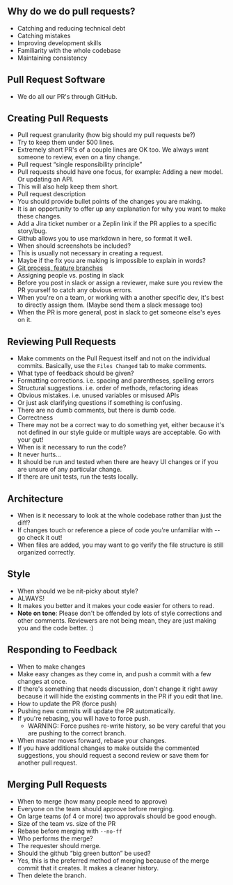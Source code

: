 ## Why do we do pull requests?

* Catching and reducing technical debt
* Catching mistakes
* Improving development skills
* Familiarity with the whole codebase
* Maintaining consistency

## Pull Request Software

* We do all our PR's through GitHub.

## Creating Pull Requests

* Pull request granularity (how big should my pull requests be?)
 * Try to keep them under 500 lines.
 * Extremely short PR's of a couple lines are OK too. We always want someone to review, even on a tiny change.
* Pull request “single responsibility principle”
 * Pull requests should have one focus, for example: Adding a new model. Or updating an API.
 * This will also help keep them short.
* Pull request description
 * You should provide bullet points of the changes you are making.
 * It is an opportunity to offer up any explanation for why you want to make these changes.
 * Add a Jira ticket number or a Zeplin link if the PR applies to a specific story/bug.
 * Github allows you to use markdown in here, so format it well.
* When should screenshots be included?
 * This is usually not necessary in creating a request.
 * Maybe if the fix you are making is impossible to explain in words?
* [Git process, feature branches](git_workflow_quick_reference.md)
* Assigning people vs. posting in slack
 * Before you post in slack or assign a reviewer, make sure you review the PR yourself to catch any obvious errors.
 * When you're on a team, or working with a another specific dev, it's best to directly assign them. (Maybe send them a slack message too)
 * When the PR is more general, post in slack to get someone else's eyes on it.

## Reviewing Pull Requests

* Make comments on the Pull Request itself and not on the individual commits. Basically, use the `Files Changed` tab to make comments.
* What type of feedback should be given?
 * Formatting corrections. i.e. spacing and parentheses, spelling errors
 * Structural suggestions. i.e. order of methods, refactoring ideas
 * Obvious mistakes. i.e. unused variables or misused APIs
 * Or just ask clarifying questions if something is confusing.
 * There are no dumb comments, but there is dumb code.
* Correctness
 * There may not be a correct way to do something yet, either because it's not defined in our style guide or multiple ways are acceptable. Go with your gut!
* When is it necessary to run the code?
 * It never hurts...
 * It should be run and tested when there are heavy UI changes or if you are unsure of any particular change.
 * If there are unit tests, run the tests locally.

## Architecture

* When is it necessary to look at the whole codebase rather than just the diff?
 * If changes touch or reference a piece of code you're unfamiliar with -- go check it out!
 * When files are added, you may want to go verify the file structure is still organized correctly.

## Style

* When should we be nit-picky about style?
 * ALWAYS!
 * It makes you better and it makes your code easier for others to read.
* **Note on tone**: Please don't be offended by lots of style corrections and other comments. Reviewers are not being mean, they are just making you and the code better. :)

## Responding to Feedback

* When to make changes
 * Make easy changes as they come in, and push a commit with a few changes at once.
 * If there's something that needs discussion, don't change it right away because it will hide the existing comments in the PR if you edit that line.
* How to update the PR (force push)
 * Pushing new commits will update the PR automatically.
 * If you're rebasing, you will have to force push.
   * WARNING: Force pushes re-write history, so be very careful that you are pushing to the correct branch.
* When master moves forward, rebase your changes.
* If you have additional changes to make outside the commented suggestions, you should request a second review or save them for another pull request.

## Merging Pull Requests

* When to merge (how many people need to approve)
 * Everyone on the team should approve before merging.
 * On large teams (of 4 or more) two approvals should be good enough.
* Size of the team vs. size of the PR
* Rebase before merging with `--no-ff`
* Who performs the merge?
 * The requester should merge.
* Should the github “big green button” be used?
 * Yes, this is the preferred method of merging because of the merge commit that it creates. It makes a cleaner history.
 * Then delete the branch.
